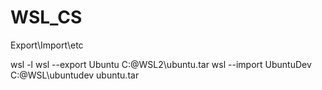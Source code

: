 # WSL_CS

Export\Import\etc


wsl -l
wsl --export Ubuntu C:\@WSL2\ubuntu.tar
wsl --import UbuntuDev C:\@WSL\ubuntudev ubuntu.tar
